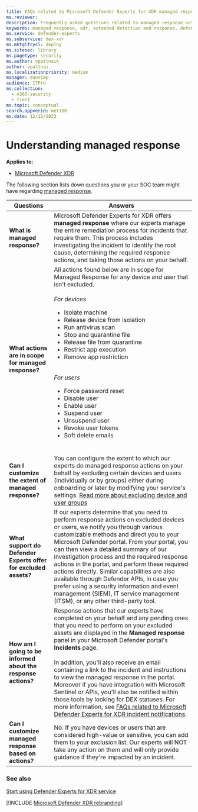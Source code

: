 ```yaml
---
title: FAQs related to Microsoft Defender Experts for XDR managed response
ms.reviewer:
description: Frequently asked questions related to managed response notifications
keywords: managed response, xdr, extended detection and response, defender experts for xdr, managed response faq xdr, managed detection and response (MDR) service, app execution, app restriction, real-time visibility with XDR experts, FAQ's related to XDR, isolate device, exclusions, high-value devices
ms.service: defender-experts
ms.subservice: dex-xdr
ms.mktglfcycl: deploy
ms.sitesec: library
ms.pagetype: security
ms.author: vpattnaik
author: vpattnai
ms.localizationpriority: medium
manager: dansimp
audience: ITPro
ms.collection:
  - m365-security
  - tier1
ms.topic: conceptual
search.appverid: met150
ms.date: 12/12/2023
---
```


# Understanding managed response

**Applies to:**

- [Microsoft Defender XDR](microsoft-365-defender.md)

The following section lists down questions you or your SOC team might have regarding [managed response](start-using-mdex-xdr.md#managed-detection-and-response).

| Questions | Answers |
|---------|---------|
| **What is managed response?** | Microsoft Defender Experts for XDR offers **managed response** where our experts manage the entire remediation process for incidents that require them. This process includes investigating the incident to identify the root cause, determining the required response actions, and taking those actions on your behalf.|
| **What actions are in scope for managed response?** | All actions found below are in scope for Managed Response for any device and user that isn't excluded.<br><br>*For devices* <ul><li>Isolate machine<br><li>Release device from isolation<br><li>Run antivirus scan<br><li>Stop and quarantine file<br><li>Release file from quarantine<br><li>Restrict app execution<br><li>Remove app restriction</ul><br>*For users*<ul><li>Force password reset<br><li>Disable user<br><li>Enable user<br><li>Suspend user<br><li>Unsuspend user<br><li>Revoke user tokens<br><li>Soft delete emails </ul><br> |
| **Can I customize the extent of managed response?** | You can configure the extent to which our experts do managed response actions on your behalf by excluding certain devices and users (individually or by groups) either during onboarding or later by modifying your service's settings. [Read more about excluding device and user groups](../defender/get-started-xdr.md#exclude-devices-and-users-from-remediation) |
| **What support do Defender Experts offer for excluded assets?** | If our experts determine that you need to perform response actions on excluded devices or users, we notify you through various customizable methods and direct you to your Microsoft Defender portal. From your portal, you can then view a detailed summary of our investigation process and the required response actions in the portal, and perform these required actions directly. Similar capabilities are also available through Defender APIs, in case you prefer using a security information and event management (SIEM), IT service management (ITSM), or any other third-party tool. |
| **How am I going to be informed about the response actions?** | Response actions that our experts have completed on your behalf and any pending ones that you need to perform on your excluded assets are displayed in the **Managed response** panel in your Microsoft Defender portal's **Incidents** page. <br><br>In addition, you'll also receive an email containing a link to the incident and instructions to view the managed response in the portal. Moreover if you have integration with Microsoft Sentinel or APIs, you'll also be notified within those tools by looking for DEX statuses. For more information, see [FAQs related to Microsoft Defender Experts for XDR incident notifications](../defender/faq-incident-notifications-xdr.md).|
| **Can I customize managed response based on actions?** | No. If you have devices or users that are considered high-value or sensitive, you can add them to your exclusion list. Our experts will NOT take any action on them and will only provide guidance if they're impacted by an incident.|

### See also

[Start using Defender Experts for XDR service](start-using-mdex-xdr.md)

[!INCLUDE [Microsoft Defender XDR rebranding](../../includes/defender-m3d-techcommunity.md)]
